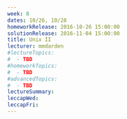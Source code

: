 ```yaml
---
week: 8
dates: 10/26, 10/28
homeworkRelease: 2016-10-26 15:00:00
solutionRelease: 2016-11-04 15:00:00
title: Unix II
lecturer: mmdarden
#lectureTopics:
#  - TBD
#homeworkTopics:
#  - TBD
#advancedTopics:
#  - TBD
lectureSummary:
leccapWed:
leccapFri:
---
```


